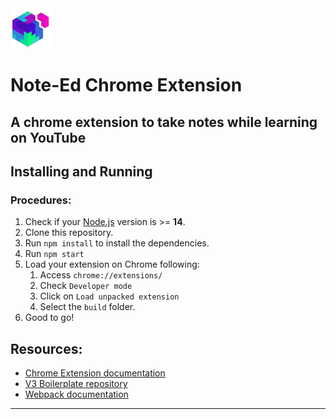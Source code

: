 <img src="src/assets/img/icon-128.png" width="64"/>

# Note-Ed Chrome Extension

## A chrome extension to take notes while learning on YouTube

## Installing and Running

### Procedures:

1. Check if your [Node.js](https://nodejs.org/) version is >= **14**.
2. Clone this repository.
3. Run `npm install` to install the dependencies.
4. Run `npm start`
5. Load your extension on Chrome following:
   1. Access `chrome://extensions/`
   2. Check `Developer mode`
   3. Click on `Load unpacked extension`
   4. Select the `build` folder.
6. Good to go!

## Resources:

- [Chrome Extension documentation](https://developer.chrome.com/extensions/getstarted)
- [V3 Boilerplate repository](https://github.com/lxieyang/chrome-extension-boilerplate-react)
- [Webpack documentation](https://webpack.js.org/concepts/)

---
